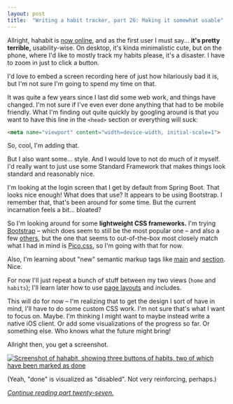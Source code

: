 ```yaml
---
layout: post
title:  "Writing a habit tracker, part 26: Making it somewhat usable"
---
```


Allright, hahabit is [now online](/posts/2023-01-25-habit-tracker-exposing-it), and as the first user I must say... **it's pretty terrible,** usability-wise. On desktop, it's kinda minimalistic cute, but on the phone, where I'd like to mostly track my habits please, it's a disaster. I have to zoom in just to click a button. 


I'd love to embed a screen recording here of just how hilariously bad it is, but I'm not sure I'm going to spend my time on that.

It was quite a few years since I last did some web work, and things have changed. I'm not sure if I've even ever done anything that had to be mobile friendly. What I'm finding out quite quickly by googling around is that you want to have this line in the `<head>` section or everything will suck:

```html
<meta name="viewport" content="width=device-width, initial-scale=1">
```

So, cool, I'm adding that. 

But I also want some... style. And I would love to not do much of it myself. I'd really want to just use some Standard Framework that makes things look standard and reasonably nice. 

I'm looking at the login screen that I get by default from Spring Boot. That looks nice enough! What does that use? It appears to be using Bootstrap. I remember that, that's been around for some time. But the current incarnation feels a bit... bloated?

So I'm looking around for some **lightweight CSS frameworks.** I'm trying [Bootstrap](https://getbootstrap.com/) – which does seem to still be the most popular one – and also a few [others](https://github.com/troxler/awesome-css-frameworks), but the one that seems to out-of-the-box most closely match what I had in mind is [Pico.css](https://picocss.com/), so I'm going with that for now. 

Also, I'm learning about "new" semantic markup tags like [main](https://developer.mozilla.org/en-US/docs/Web/HTML/Element/main) and [section](https://developer.mozilla.org/en-US/docs/Web/HTML/Element/section). Nice. 

For now I'll just repeat a bunch of stuff between my two views (`home` and `habits`); I'll learn later how to use [page layouts](https://www.thymeleaf.org/doc/articles/layouts.html) and includes. 

This will do for now – I'm realizing that to get the design I sort of have in mind, I'll have to do some custom CSS work. I'm not sure that's what I want to focus on. Maybe. I'm thinking I might want to maybe instead write a native iOS client. Or add some visualizations of the progress so far. Or something else. Who knows what the future might bring!  

Allright then, you get a screenshot.

[![Screenshot of hahabit, showing three buttons of habits, two of which have been marked as done](/images/habit-tracker/hahabit-1.0-screenshot.jpeg)](https://blog.skagedal.tech/images/habit-tracker/hahabit-1.0-screenshot.jpeg)

(Yeah, "done" is visualized as "disabled". Not very reinforcing, perhaps.)

_[Continue reading part twenty-seven.](/posts/2023-01-27-habit-tracker-updating-dependencies)_
